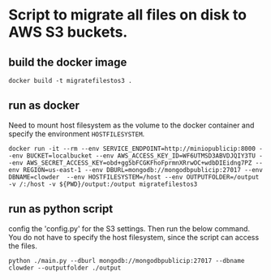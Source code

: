# Script to migrate all files on disk to AWS S3 buckets.


## build the docker image
```
docker build -t migratefilestos3 .
```

## run as docker
Need to mount host filesystem as the volume to the docker container and specify the environment `HOSTFILESYSTEM`. 
```
docker run -it --rm --env SERVICE_ENDPOINT=http://miniopublicip:8000 --env BUCKET=localbucket --env AWS_ACCESS_KEY_ID=WF6UTMSD3ABVDJQIY3TU --env AWS_SECRET_ACCESS_KEY=obd+gg5bFCGKFhoFprmnXRrwOC+wdbDIEidng7PZ --env REGION=us-east-1 --env DBURL=mongodb://mongodbpublicip:27017 --env DBNAME=clowder  --env HOSTFILESYSTEM=/host --env OUTPUTFOLDER=/output -v /:/host -v ${PWD}/output:/output migratefilestos3
```

## run as python script

config the 'config.py' for the S3 settings. Then run the below command. You do not have to specify the host filesystem, since the script can access the files.

```
python ./main.py --dburl mongodb://mongodbpublicip:27017 --dbname clowder --outputfolder ./output 
```